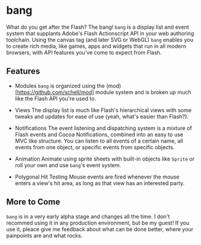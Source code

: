 bang
====
What do you get after the Flash? The bang!
`bang` is a display list and event system that supplants Adobe's 
Flash Actionscript API in your web authoring toolchain. 
Using the canvas tag (and later SVG or WebGL) `bang` enables you 
to create rich media, like games, apps and widgets that run in all 
modern browsers, with API features you've come to expect from Flash.

Features
--------
+   Modules
`bang` is organized using the (mod)[https://github.com/schell/mod] module system and is broken up much like the Flash API you're used to.

+   Views
The display list is much like Flash's hierarchical views with some tweaks and updates for ease of use (yeah, what's easier than Flash?).

+   Notifications
The event listening and dispatching system is a mixture of Flash events and Cocoa Notifications, combined into an easy to use MVC like structure. You can listen to all events of a certain name, all events from one object, or specific events from specific objects.

+   Animation
Animate using sprite sheets with built-in objects like `Sprite` or roll your own and use `bang`'s event system.

+   Polygonal Hit Testing
Mouse events are fired whenever the mouse enters a view's hit area, as long as that view has an interested party.

More to Come
------------
`bang` is in a very early alpha stage and changes all the time. I don't recommed
using it in any production environment, but be my guest! If you use it, pleace give 
me feedback about what can be done better, where your painpoints are and what rocks.